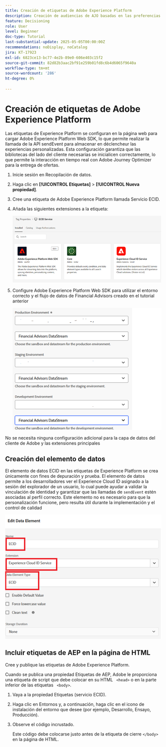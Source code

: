```yaml
---
title: Creación de etiquetas de Adobe Experience Platform
description: Creación de audiencias de AJO basadas en las preferencias de inversión del usuario (acciones, bonos, CD)
feature: Decisioning
role: User
level: Beginner
doc-type: Tutorial
last-substantial-update: 2025-05-05T00:00:00Z
recommendations: noDisplay, noCatalog
jira: KT-17923
exl-id: 6823ce13-bc77-4e2b-89e0-606e403c15f2
source-git-commit: 82d82b3aac2bf91e259b01fd8c6b4d6065f9640a
workflow-type: tm+mt
source-wordcount: '286'
ht-degree: 0%

---
```


# Creación de etiquetas de Adobe Experience Platform

Las etiquetas de Experience Platform se configuran en la página web para cargar Adobe Experience Platform Web SDK, lo que permite realizar la llamada de la API sendEvent para almacenar en déclencheur las experiencias personalizadas. Esta configuración garantiza que las bibliotecas del lado del cliente necesarias se inicialicen correctamente, lo que permite la interacción en tiempo real con Adobe Journey Optimizer para la entrega de ofertas.

1. Inicie sesión en Recopilación de datos.
1. Haga clic en **[!UICONTROL Etiquetas]** > **[!UICONTROL Nueva propiedad]**.
1. Cree una etiqueta de Adobe Experience Platform llamada Servicio ECID.
1. Añada las siguientes extensiones a la etiqueta:

   ![etiquetas-extensiones](assets/ecid-tag.png)

1. Configure Adobe Experience Platform Web SDK para utilizar el entorno correcto y el flujo de datos de Financial Advisors creado en el tutorial anterior

   ![web-sdk-configuration](assets/web-sdk-configuration.png)

No se necesita ninguna configuración adicional para la capa de datos del cliente de Adobe y las extensiones principales

## Creación del elemento de datos

El elemento de datos ECID en las etiquetas de Experience Platform se crea únicamente con fines de depuración y prueba. El elemento de datos permite a los desarrolladores ver el Experience Cloud ID asignado a la sesión del explorador de un usuario, lo cual puede ayudar a validar la vinculación de identidad y garantizar que las llamadas de `sendEvent` estén asociadas al perfil correcto. Este elemento no es necesario para que la personalización funcione, pero resulta útil durante la implementación y el control de calidad

![ecid](assets/ecid-data-element.png)


## Incluir etiquetas de AEP en la página de HTML

Cree y publique las etiquetas de Adobe Experience Platform.

Cuando se publica una propiedad Etiquetas de AEP, Adobe le proporciona una etiqueta de script que debe colocar en su HTML ``` <head>``` o en la parte inferior de las etiquetas ``` <body>```.

1. Vaya a la propiedad Etiquetas (servicio ECID).

1. Haga clic en Entornos y, a continuación, haga clic en el icono de instalación del entorno que desee (por ejemplo, Desarrollo, Ensayo, Producción).

1. Observe el código incrustado.

   Este código debe colocarse justo antes de la etiqueta de cierre ```</body>``` en la página de HTML.
